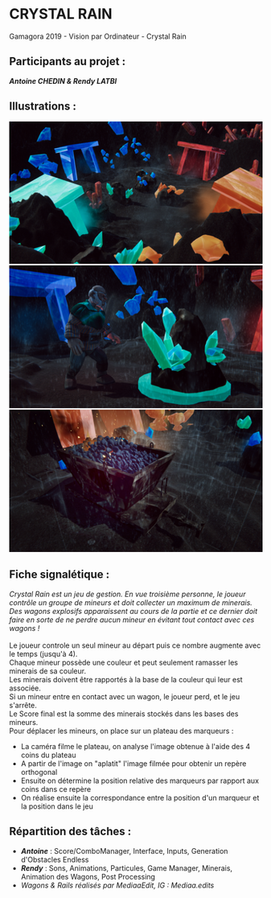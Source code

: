 # CRYSTAL RAIN
Gamagora 2019 - Vision par Ordinateur - Crystal Rain

## Participants au projet : 
***Antoine CHEDIN & Rendy LATBI***

## Illustrations  : 
![Illustration1](Assets/Images/Preview1.png)
![Illustration2](Assets/Images/Preview2.png)
![Illustration3](Assets/Images/Preview3.png)

## Fiche signalétique :
*Crystal Rain est un jeu de gestion. En vue troisième personne, le joueur contrôle un groupe de mineurs et doit collecter un maximum de minerais. Des wagons explosifs apparaissent au cours de la partie et ce dernier doit faire en sorte de ne perdre aucun mineur en évitant tout contact avec ces wagons !*<br><br>
Le joueur controle un seul mineur au départ puis ce nombre augmente avec le temps (jusqu'à 4).<br>
Chaque mineur possède une couleur et peut seulement ramasser les minerais de sa couleur.<br>
Les minerais doivent être rapportés à la base de la couleur qui leur est associée.<br>
Si un mineur entre en contact avec un wagon, le joueur perd, et le jeu s'arrête.<br>
Le Score final est la somme des minerais stockés dans les bases des mineurs.<br>
Pour déplacer les mineurs, on place sur un plateau des marqueurs :
- La caméra filme le plateau, on analyse l'image obtenue à l'aide des 4 coins du plateau
- A partir de l'image on "aplatit" l'image filmée pour obtenir un repère orthogonal
- Ensuite on détermine la position relative des marqueurs par rapport aux coins dans ce repère
- On réalise ensuite la correspondance entre la position d'un marqueur et la position dans le jeu

## Répartition des tâches :
- ***Antoine*** : Score/ComboManager, Interface, Inputs, Generation d'Obstacles Endless
- ***Rendy*** : Sons, Animations, Particules, Game Manager, Minerais, Animation des Wagons, Post Processing
- *Wagons & Rails réalisés par MediaaEdit, IG : Mediaa.edits*

